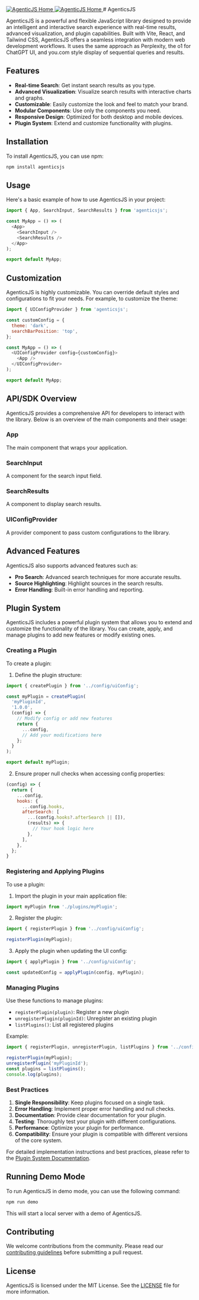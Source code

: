 <a href="https://agenticjs.gptengineer.run/">
  <img src="https://raw.githubusercontent.com/ruvnet/agenticsjs/main/assets/home2.png?token=GHSAT0AAAAAACIVHP5X2PW7VBMOODBMEHBEZXILJVA" alt="AgenticJS Home">
</a>
<a href="https://agenticjs.gptengineer.run/">
  <img src="https://raw.githubusercontent.com/ruvnet/agenticsjs/main/assets/search.png?token=GHSAT0AAAAAACIVHP5XL6K4DR4RAHZOUZKSZXILKBA" alt="AgenticJS Home">
</a>
# AgenticsJS

AgenticsJS is a powerful and flexible JavaScript library designed to provide an intelligent and interactive search experience with real-time results, advanced visualization, and plugin capabilities. Built with Vite, React, and Tailwind CSS, AgenticsJS offers a seamless integration with modern web development workflows. It uses the same approach as Perplexity, the o1 for ChatGPT UI, and you.com style display of sequential queries and results.

## Features

- **Real-time Search**: Get instant search results as you type.
- **Advanced Visualization**: Visualize search results with interactive charts and graphs.
- **Customizable**: Easily customize the look and feel to match your brand.
- **Modular Components**: Use only the components you need.
- **Responsive Design**: Optimized for both desktop and mobile devices.
- **Plugin System**: Extend and customize functionality with plugins.

## Installation

To install AgenticsJS, you can use npm:

```sh
npm install agenticsjs
```

## Usage

Here's a basic example of how to use AgenticsJS in your project:

```javascript
import { App, SearchInput, SearchResults } from 'agenticsjs';

const MyApp = () => (
  <App>
    <SearchInput />
    <SearchResults />
  </App>
);

export default MyApp;
```

## Customization

AgenticsJS is highly customizable. You can override default styles and configurations to fit your needs. For example, to customize the theme:

```javascript
import { UIConfigProvider } from 'agenticsjs';

const customConfig = {
  theme: 'dark',
  searchBarPosition: 'top',
};

const MyApp = () => (
  <UIConfigProvider config={customConfig}>
    <App />
  </UIConfigProvider>
);

export default MyApp;
```

## API/SDK Overview

AgenticsJS provides a comprehensive API for developers to interact with the library. Below is an overview of the main components and their usage:

### App

The main component that wraps your application.

### SearchInput

A component for the search input field.

### SearchResults

A component to display search results.

### UIConfigProvider

A provider component to pass custom configurations to the library.

## Advanced Features

AgenticsJS also supports advanced features such as:

- **Pro Search**: Advanced search techniques for more accurate results.
- **Source Highlighting**: Highlight sources in the search results.
- **Error Handling**: Built-in error handling and reporting.

## Plugin System

AgenticsJS includes a powerful plugin system that allows you to extend and customize the functionality of the library. You can create, apply, and manage plugins to add new features or modify existing ones.

### Creating a Plugin

To create a plugin:

1. Define the plugin structure:

```javascript
import { createPlugin } from '../config/uiConfig';

const myPlugin = createPlugin(
  'myPluginId',
  '1.0.0',
  (config) => {
    // Modify config or add new features
    return {
      ...config,
      // Add your modifications here
    };
  }
);

export default myPlugin;
```

2. Ensure proper null checks when accessing config properties:

```javascript
(config) => {
  return {
    ...config,
    hooks: {
      ...config.hooks,
      afterSearch: [
        ...(config.hooks?.afterSearch || []),
        (results) => {
          // Your hook logic here
        },
      ],
    },
  };
}
```

### Registering and Applying Plugins

To use a plugin:

1. Import the plugin in your main application file:

```javascript
import myPlugin from './plugins/myPlugin';
```

2. Register the plugin:

```javascript
import { registerPlugin } from '../config/uiConfig';

registerPlugin(myPlugin);
```

3. Apply the plugin when updating the UI config:

```javascript
import { applyPlugin } from '../config/uiConfig';

const updatedConfig = applyPlugin(config, myPlugin);
```

### Managing Plugins

Use these functions to manage plugins:

- `registerPlugin(plugin)`: Register a new plugin
- `unregisterPlugin(pluginId)`: Unregister an existing plugin
- `listPlugins()`: List all registered plugins

Example:

```javascript
import { registerPlugin, unregisterPlugin, listPlugins } from '../config/uiConfig';

registerPlugin(myPlugin);
unregisterPlugin('myPluginId');
const plugins = listPlugins();
console.log(plugins);
```

### Best Practices

1. **Single Responsibility**: Keep plugins focused on a single task.
2. **Error Handling**: Implement proper error handling and null checks.
3. **Documentation**: Provide clear documentation for your plugin.
4. **Testing**: Thoroughly test your plugin with different configurations.
5. **Performance**: Optimize your plugin for performance.
6. **Compatibility**: Ensure your plugin is compatible with different versions of the core system.

For detailed implementation instructions and best practices, please refer to the [Plugin System Documentation](./src/docs/plugin_system.md).

## Running Demo Mode

To run AgenticsJS in demo mode, you can use the following command:

```sh
npm run demo
```

This will start a local server with a demo of AgenticsJS.

## Contributing

We welcome contributions from the community. Please read our [contributing guidelines](./CONTRIBUTING.md) before submitting a pull request.

## License

AgenticsJS is licensed under the MIT License. See the [LICENSE](./LICENSE) file for more information.
